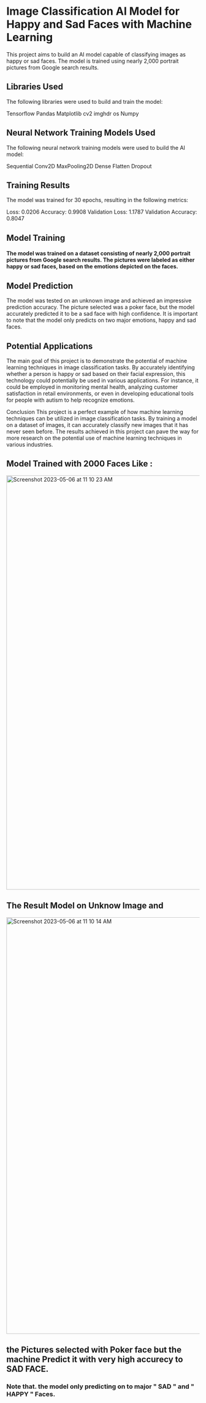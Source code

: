 # Image Classification AI Model for Happy and Sad Faces with Machine Learning
This project aims to build an AI model capable of classifying images as happy or sad faces. The model is trained using nearly 2,000 portrait pictures from Google search results.

## Libraries Used
The following libraries were used to build and train the model:

Tensorflow
Pandas
Matplotlib
cv2
imghdr
os
Numpy

## Neural Network Training Models Used
The following neural network training models were used to build the AI model:

Sequential
Conv2D
MaxPooling2D
Dense
Flatten
Dropout
## Training Results
The model was trained for 30 epochs, resulting in the following metrics:

Loss: 0.0206
Accuracy: 0.9908
Validation Loss: 1.1787
Validation Accuracy: 0.8047
## Model Training
#### The model was trained on a dataset consisting of nearly 2,000 portrait pictures from Google search results. The pictures were labeled as either happy or sad faces, based on the emotions depicted on the faces.

## Model Prediction
The model was tested on an unknown image and achieved an impressive prediction accuracy. The picture selected was a poker face, but the model accurately predicted it to be a sad face with high confidence. It is important to note that the model only predicts on two major emotions, happy and sad faces.

## Potential Applications
The main goal of this project is to demonstrate the potential of machine learning techniques in image classification tasks. By accurately identifying whether a person is happy or sad based on their facial expression, this technology could potentially be used in various applications. For instance, it could be employed in monitoring mental health, analyzing customer satisfaction in retail environments, or even in developing educational tools for people with autism to help recognize emotions.

Conclusion
This project is a perfect example of how machine learning techniques can be utilized in image classification tasks. By training a model on a dataset of images, it can accurately classify new images that it has never seen before. The results achieved in this project can pave the way for more research on the potential use of machine learning techniques in various industries.


## Model Trained with 2000 Faces Like :
<img width="1079" alt="Screenshot 2023-05-06 at 11 10 23 AM" src="https://user-images.githubusercontent.com/32798129/236609149-068f2722-2225-45e4-ada9-ca6583dbd297.png">

## The Result Model on Unknow Image and 

<img width="1085" alt="Screenshot 2023-05-06 at 11 10 14 AM" src="https://user-images.githubusercontent.com/32798129/236609191-e0e58677-ac54-4c35-b148-fed6f42b304b.png">

## the Pictures selected with Poker face but the machine Predict it with very high accurecy to SAD FACE. 
### Note that. the model only predicting on to major  " SAD " and " HAPPY " Faces.
